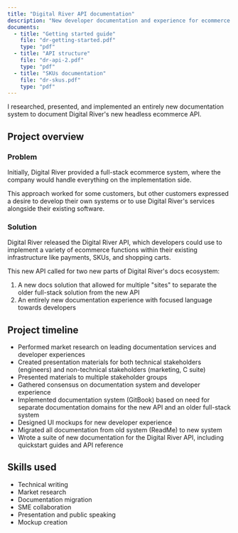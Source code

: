 ```yaml
---
title: "Digital River API documentation"
description: "New developer documentation and experience for ecommerce API"
documents:
  - title: "Getting started guide"
    file: "dr-getting-started.pdf"
    type: "pdf"
  - title: "API structure"
    file: "dr-api-2.pdf"
    type: "pdf"
  - title: "SKUs documentation"
    file: "dr-skus.pdf"
    type: "pdf"
---
```


I researched, presented, and implemented an entirely new documentation system to document Digital River's new headless ecommerce API. 

## Project overview

### Problem

Initially, Digital River provided a full-stack ecommerce system, where the company would handle everything on the implementation side. 

This approach worked for some customers, but other customers expressed a desire to develop their own systems or to use Digital River's services alongside their existing software. 

### Solution

Digital River released the Digital River API, which developers could use to implement a variety of ecommerce functions within their existing infrastructure like payments, SKUs, and shopping carts. 

This new API called for two new parts of Digital River's docs ecosystem:

1. A new docs solution that allowed for multiple "sites" to separate the older full-stack solution from the new API
1. An entirely new documentation experience with focused language towards developers

## Project timeline

- Performed market research on leading documentation services and developer experiences
- Created presentation materials for both technical stakeholders (engineers) and non-technical stakeholders (marketing, C suite)
- Presented materials to multiple stakeholder groups
- Gathered consensus on documentation system and developer experience
- Implemented documentation system (GitBook) based on need for separate documentation domains for the new API and an older full-stack system
- Designed UI mockups for new developer experience
- Migrated all documentation from old system (ReadMe) to new system
- Wrote a suite of new documentation for the Digital River API, including quickstart guides and API reference

## Skills used

- Technical writing
- Market research
- Documentation migration
- SME collaboration
- Presentation and public speaking
- Mockup creation
